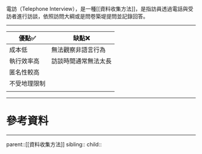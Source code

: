電訪（Telephone Interview），是一種[[資料收集方法]]，是指訪員透過電話與受訪者進行訪談，依照訪問大綱或是問卷築堤提問並記錄回答。
- - -

| 優點✅    | 缺點❌        |
| ------ | ---------- |
| 成本低    | 無法觀察非語言行為  |
| 執行效率高  | 訪談時間通常無法太長 |
| 匿名性較高  |            |
| 不受地理限制 |            |
|        |            |

- - -
# 參考資料

- - -
parent::[[資料收集方法]]
sibling::
child::